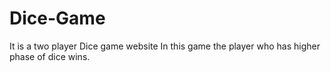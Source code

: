 # Dice-Game
It is a two player Dice game website
In this game the player who has higher phase of dice wins.
